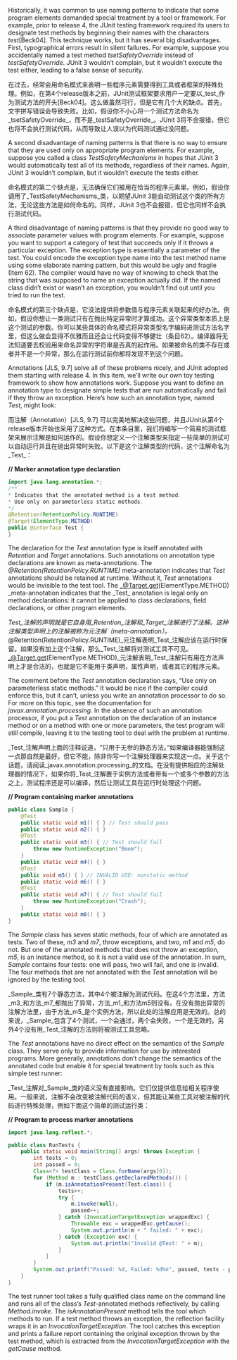 Historically, it was common to use naming patterns to indicate that some program elements demanded special treatment by a tool or framework. For example, prior to release 4, the JUnit testing framework required its users to designate test methods by beginning their names with the characters _test_\[Beck04\]. This technique works, but it has several big disadvantages. First, typographical errors result in silent failures. For example, suppose you accidentally named a test method _tsetSafetyOverride_ instead of _testSafetyOverride_. JUnit 3 wouldn’t complain, but it wouldn’t execute the test either, leading to a false sense of security.

在过去，经常会用命名模式来表明一些程序元素需要得到工具或者框架的特殊处理。例如，在第4个release版本之前，JUnit测试框架要求用户一定要以_test_作为测试方法的开头\[Beck04\]。这么做虽然可行，但是它有几个大的缺点。首先，文字拼写错误会导致失败。比如，假设你不小心将一个测试方法命名为_tsetSafetyOverride_，而不是_testSafetyOverride_。JUnit 3将不会报错，但它也将不会执行测试代码，从而导致让人误以为代码测试通过没问题。

A second disadvantage of naming patterns is that there is no way to ensure that they are used only on appropriate program elements. For example, suppose you called a class _TestSafetyMechanisms_ in hopes that JUnit 3 would automatically test all of its methods, regardless of their names. Again, JUnit 3 wouldn’t complain, but it wouldn’t execute the tests either.

命名模式的第二个缺点是，无法确保它们被用在恰当的程序元素里。例如，假设你调用了_TestSafetyMechanisms_类，以期望JUnit 3能自动测试这个类的所有方法，无论这些方法是如何命名的。同样，JUnit 3也不会报错，但它也同样不会执行测试代码。

A third disadvantage of naming patterns is that they provide no good way to associate parameter values with program elements. For example, suppose you want to support a category of test that succeeds only if it throws a particular exception. The exception type is essentially a parameter of the test. You could encode the exception type name into the test method name using some elaborate naming pattern, but this would be ugly and fragile \(Item 62\). The compiler would have no way of knowing to check that the string that was supposed to name an exception actually did. If the named class didn’t exist or wasn’t an exception, you wouldn’t find out until you tried to run the test.

命名模式的第三个缺点是，它没法提供将参数值与程序元素关联起来的好办法。例如，假设你想让一类测试只有在抛出特定异常时才算成功。这个异常类型本质上是这个测试的参数。你可以某些具体的命名模式将异常类型名字编码进测试方法名字里，但这么做会显得不优雅而且还会让代码变得不够健壮（条目62）。编译器将无法知道要去校验用来命名异常的字符串是否真的起作用。如果被命名的类不存在或者并不是一个异常，那么在运行测试前你都将发现不到这个问题。

Annotations \[JLS, 9.7\] solve all of these problems nicely, and JUnit adopted them starting with release 4. In this item, we’ll write our own toy testing framework to show how annotations work. Suppose you want to define an annotation type to designate simple tests that are run automatically and fail if they throw an exception. Here’s how such an annotation type, named _Test_, might look:

而注解（Annotation）\[JLS, 9.7\] 可以完美地解决这些问题，并且JUnit从第4个release版本开始也采用了这种方式。在本条目里，我们将编写一个简易的测试框架来展示注解是如何运作的。假设你想定义一个注解类型来指定一些简单的测试可以自动运行并且在抛出异常时失败。以下是这个注解类型的代码，这个注解命名为_Test_：

**// Marker annotation type declaration**

```java
import java.lang.annotation.*;
/**
* Indicates that the annotated method is a test method. 
* Use only on parameterless static methods.
*/
@Retention(RetentionPolicy.RUNTIME) 
@Target(ElementType.METHOD) 
public @interface Test {
}
```

The declaration for the _Test_ annotation type is itself annotated with _Retention_ and _Target_ annotations. Such annotations on annotation type declarations are known as meta-annotations. The _@Retention\(RetentionPolicy.RUNTIME\)_ meta-annotation indicates that _Test_ annotations should be retained at runtime. Without it, _Test_ annotations would be invisible to the test tool. The _@Target.get\(ElementType.METHOD\) \_meta-annotation indicates that the \_Test_ annotation is legal only on method declarations: it cannot be applied to class declarations, field declarations, or other program elements.

_Test_注解的声明就是它自身用_Retention_注解和_Target_注解进行了注解。这种注解类型声明上的注解被称为元注解（meta-annotation）。_@Retention\(RetentionPolicy.RUNTIME\)_元注解表明_Test_注解应该在运行时保留。如果没有加上这个注解，那么_Test_注解将对测试工具不可见。_@Target.get\(ElementType.METHOD\)_元注解表明_Test_注解只有用在方法声明上才是合法的，也就是它不能用于类声明，属性声明，或者其它的程序元素。

The comment before the _Test_ annotation declaration says, “Use only on parameterless static methods.” It would be nice if the compiler could enforce this, but it can’t, unless you write an annotation processor to do so. For more on this topic, see the documentation for _javax.annotation.processing_. In the absence of such an annotation processor, if you put a _Test_ annotation on the declaration of an instance method or on a method with one or more parameters, the test program will still compile, leaving it to the testing tool to deal with the problem at runtime.

_Test_注解声明上面的注释说道，“只用于无参的静态方法。”如果编译器能强制这一点那自然是最好，但它不能，除非你写一个注解处理器来实现这一点。关于这个话题，请阅读_javax.annotation.processing_的文档。在没有提供相应的注解处理器的情况下，如果你将_Test_注解置于实例方法或者带有一个或多个参数的方法之上，测试程序还是可以编译，然后让测试工具在运行时处理这个问题。

**// Program containing marker annotations**

```java
public class Sample {
    @Test 
    public static void m1() { } // Test should pass 
    public static void m2() { }
    @Test 
    public static void m3() { // Test should fail
        throw new RuntimeException("Boom"); 
    }
    public static void m4() { }
    @Test 
    public void m5() { } // INVALID USE: nonstatic method
    public static void m6() { }
    @Test 
    public static void m7() { // Test should fail
        throw new RuntimeException("Crash"); 
    }
    public static void m8() { } 
}
```

The _Sample_ class has seven static methods, four of which are annotated as tests. Two of these, _m3_ and _m7_, throw exceptions, and two, _m1_ and _m5_, do not. But one of the annotated methods that does not throw an exception, _m5_, is an instance method, so it is not a valid use of the annotation. In sum, _Sample_ contains four tests: one will pass, two will fail, and one is invalid. The four methods that are not annotated with the _Test_ annotation will be ignored by the testing tool.

_Sample_类有7个静态方法，其中4个被注解为测试代码。在这4个方法里，方法_m3_和方法_m7_都抛出了异常，方法_m1_和方法m5则没有。在没有抛出异常的注解方法里，由于方法_m5_是个实例方法，所以此处的注解应用是无效的。总的来说，_Sample_包含了4个测试，一个会通过，两个会失败，一个是无效的。另外4个没有用_Test_注解的方法则将被测试工具忽略。

The _Test_ annotations have no direct effect on the semantics of the _Sample_ class. They serve only to provide information for use by interested programs. More generally, annotations don’t change the semantics of the annotated code but enable it for special treatment by tools such as this simple test runner:

_Test_注解对_Sample_类的语义没有直接影响。它们仅提供信息给相关程序使用。一般来说，注解不会改变被注解代码的语义，但其能让某些工具对被注解的代码进行特殊处理，例如下面这个简单的测试运行类：

**// Program to process marker annotations**

```java
import java.lang.reflect.*;

public class RunTests {
    public static void main(String[] args) throws Exception {
        int tests = 0;
        int passed = 0;
        Class<?> testClass = Class.forName(args[0]);
        for (Method m : testClass.getDeclaredMethods()) { 
            if (m.isAnnotationPresent(Test.class)) {
                tests++; 
                try {
                    m.invoke(null);
                    passed++;
                } catch (InvocationTargetException wrappedExc) {
                    Throwable exc = wrappedExc.getCause();
                    System.out.println(m + " failed: " + exc); 
                } catch (Exception exc) {
                    System.out.println("Invalid @Test: " + m); 
                }
            } 
        }
        System.out.printf("Passed: %d, Failed: %d%n", passed, tests - passed);
    } 
}
```

The test runner tool takes a fully qualified class name on the command line and runs all of the class’s _Test_-annotated methods reflectively, by calling _Method.invoke_. The _isAnnotationPresent_ method tells the tool which methods to run. If a test method throws an exception, the reflection facility wraps it in an _InvocationTargetException_. The tool catches this exception and prints a failure report containing the original exception thrown by the test method, which is extracted from the _InvocationTargetException_ with the _getCause_ method.  



